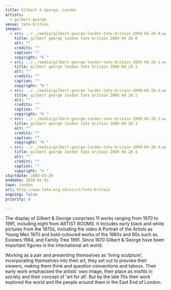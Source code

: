 ```yaml
---
title: Gilbert & George, London
artists:
  - gilbert-george
venue: tate-britain
images:
  - src: ../../media/gilbert-george-london-tate-britain-2009-04-20-0.webp
    title: gilbert george london tate britain 2009 04 20 0
    alt: ""
    credits: ""
    caption: ""
    copyright: "© "
  - src: ../../media/gilbert-george-london-tate-britain-2009-04-20-1.webp
    title: gilbert george london tate britain 2009 04 20 1
    alt: ""
    credits: ""
    caption: ""
    copyright: "© "
  - src: ../../media/gilbert-george-london-tate-britain-2009-04-20-2.webp
    title: gilbert george london tate britain 2009 04 20 2
    alt: ""
    credits: ""
    caption: ""
    copyright: "© "
  - src: ../../media/gilbert-george-london-tate-britain-2009-04-20-3.webp
    title: gilbert george london tate britain 2009 04 20 3
    alt: ""
    credits: ""
    caption: ""
    copyright: "© "
  - src: ../../media/gilbert-george-london-tate-britain-2009-04-20-4.webp
    title: gilbert george london tate britain 2009 04 20 4
    alt: ""
    credits: ""
    caption: ""
    copyright: "© "
startdate: 2009-04-20
enddate: 2010-01-01
town: London
url: http://www.tate.org.uk/visit/tate-britain
ongoing: false
priority: 0

---
```


The display of Gilbert & George comprises 11 works ranging from 1970 to 1991, including eight from ARTIST ROOMS. It includes early black and white pictures from the 1970s, including the video A Portrait of the Artists as Young Men 1970 and bold-coloured works of the 1980s and 90s such as Existers 1984, and Family Tree 1991. Since 1970 Gilbert & George have been important figures in the international art world.

Working as a pair and presenting themselves as ‘living sculpture’, incorporating themselves into their art, they set out to provoke their viewers, making them think and question conventions and taboos. Their early work emphasised the artists’ own image, their place as misfits in society and their concept of ‘art for all’. But by the late 70s their work explored the world and the people around them in the East End of London.